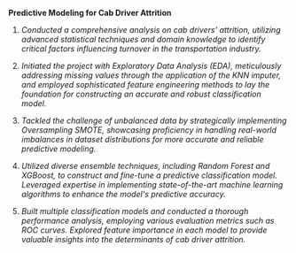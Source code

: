 **Predictive Modeling for Cab Driver Attrition**

1. *Conducted a comprehensive analysis on cab drivers' attrition, utilizing advanced statistical techniques and domain knowledge to identify critical factors influencing turnover in the transportation industry.*

2. *Initiated the project with Exploratory Data Analysis (EDA), meticulously addressing missing values through the application of the KNN imputer, and employed sophisticated feature engineering methods to lay the foundation for constructing an accurate and robust classification model.*
   
3. *Tackled the challenge of unbalanced data by strategically implementing Oversampling SMOTE, showcasing proficiency in handling real-world imbalances in dataset distributions for more accurate and reliable predictive modeling.*

4. *Utilized diverse ensemble techniques, including Random Forest and XGBoost, to construct and fine-tune a predictive classification model. Leveraged expertise in implementing state-of-the-art machine learning algorithms to enhance the model's predictive accuracy.*

5. *Built multiple classification models and conducted a thorough performance analysis, employing various evaluation metrics such as ROC curves. Explored feature importance in each model to provide valuable insights into the determinants of cab driver attrition.*

